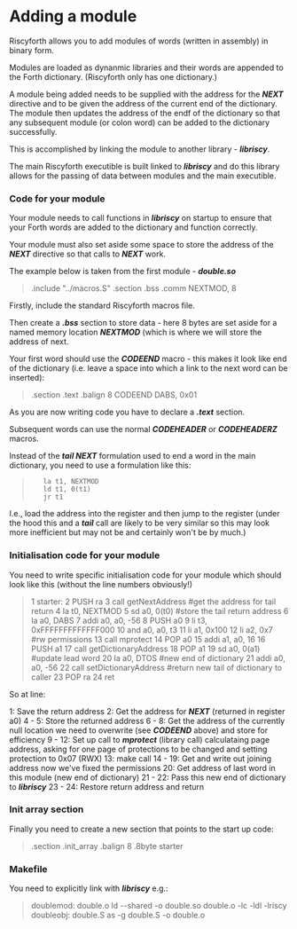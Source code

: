 # Adding a module

Riscyforth allows you to add modules of words (written in assembly) in binary
form.

Modules are loaded as dynanmic libraries and their words are appended to the
Forth dictionary. (Riscyforth only has one dictionary.)

A module being added needs to be supplied with the address for the ***NEXT*** directive
and to be given the address of the current end of the dictionary. The module then
updates the address of the endf of the dictionary so that any subsequent module (or
colon word) can be added to the dictionary successfully.

This is accomplished by linking the module to another library - ___libriscy___.

The main Riscyforth executible is built linked to ___libriscy___ and do this
library allows for the passing of data between modules and the main executible.

### Code for your module

Your module needs to call functions in ___libriscy___ on startup to ensure that
your Forth words are added to the dictionary and function correctly.

Your module must also set aside some space to store the address of the ***NEXT***
directive so that calls to ***NEXT*** work.

The example below is taken from the first module - ___double.so___

> .include "../macros.S"
> .section .bss
>    .comm NEXTMOD, 8

Firstly, include the standard Riscyforth macros file.

Then create a ___.bss___ section to store data - here 8 bytes are set aside
for a named memory location ***NEXTMOD*** (which is where we will store the
address of next.

Your first word should use the ***CODEEND*** macro - this makes it look like
end of the dictionary (i.e. leave a space into which a link to the next word
can be inserted):

> .section .text
> .balign 8
>        CODEEND DABS, 0x01

As you are now writing code you have to declare a ___.text___ section.

Subsequent words can use the normal ***CODEHEADER*** or ***CODEHEADERZ*** macros.

Instead of the ***tail NEXT*** formulation used to end a word in the main
dictionary, you need to use a formulation like this:

>        la t1, NEXTMOD
>        ld t1, 0(t1)
>        jr t1

I.e., load the address into the register and then jump to the register (under the
hood this and a ***tail*** call are likely to be very similar so this may look
more inefficient but may not be and certainly won't be by much.)


### Initialisation code for your module

You need to write specific initialisation code for your module which should look
like this (without the line numbers obviously!)

>  1  starter:
>  2       PUSH ra
>  3       call getNextAddress     #get the address for tail return
>  4       la t0, NEXTMOD
>  5       sd a0, 0(t0)            #store the tail return address
>  6       la a0, DABS
>  7       addi a0, a0, -56
>  8       PUSH a0
>  9       li t3, 0xFFFFFFFFFFFFF000
> 10       and a0, a0, t3
> 11       li a1, 0x100
> 12       li a2, 0x7      #rw permissions
> 13       call mprotect
> 14       POP a0
> 15       addi a1, a0, 16
> 16       PUSH a1
> 17       call getDictionaryAddress
> 18       POP a1
> 19       sd a0, 0(a1)    #update lead word
> 20       la a0, DTOS     #new end of dictionary
> 21       addi a0, a0, -56
> 22       call setDictionaryAddress       #return new tail of dictionary to caller
> 23       POP ra
> 24       ret



So at line:

1:        Save the return address
2:        Get the address for ***NEXT*** (returned in register a0)
4 - 5:    Store the returned address
6 - 8:    Get the address of the currently null location we need to overwrite
          (see ***CODEEND*** above) and store for efficiency
9 - 12:   Set up call to ***mprotect*** (library call) calculataing page address,
          asking for one page of protections to be changed and setting protection
          to 0x07 (RWX)
13:       make call
14 - 19:  Get and write out joining address now we've fixed the permissions
20:       Get address of last word in this module (new end of dictionary)
21 - 22:  Pass this new end of dictionary to ___libriscy___
23 - 24:  Restore return address and return

### Init array section

Finally you need to create a new section that points to the start up code:

> .section .init_array
> .balign 8
> .8byte starter



### Makefile

You need to explicitly link with ___libriscy___ e.g.:

> doublemod: double.o
>         ld --shared -o double.so double.o -lc -ldl -lriscy
> doubleobj: double.S
>         as -g double.S -o double.o





